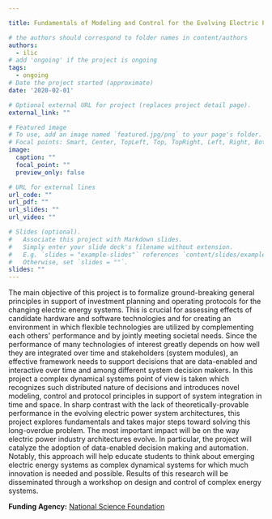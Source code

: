 ```yaml
---

title: Fundamentals of Modeling and Control for the Evolving Electric Power System Architectures (EAGER)

# the authors should correspond to folder names in content/authors
authors:
  - ilic
# add 'ongoing' if the project is ongoing
tags:
  - ongoing
# Date the project started (approximate)
date: '2020-02-01'

# Optional external URL for project (replaces project detail page).
external_link: ""

# Featured image
# To use, add an image named `featured.jpg/png` to your page's folder.
# Focal points: Smart, Center, TopLeft, Top, TopRight, Left, Right, BottomLeft, Bottom, BottomRight.
image:
  caption: ""
  focal_point: ""
  preview_only: false

# URL for external lines
url_code: ""
url_pdf: ""
url_slides: ""
url_video: ""

# Slides (optional).
#   Associate this project with Markdown slides.
#   Simply enter your slide deck's filename without extension.
#   E.g. `slides = "example-slides"` references `content/slides/example-slides.md`.
#   Otherwise, set `slides = ""`.
slides: ""
---
```

<!-- # Your project description goes here. The text will be displayed via markdown. -->

The main objective of this project is to formalize ground-breaking general
principles in support of investment planning and operating protocols for the
changing electric energy systems. This is crucial for assessing effects
of candidate hardware and software technologies and for creating an environment
in which flexible technologies are utilized by complementing each others'
performance and by jointly meeting societal needs. Since the performance of
many technologies of interest greatly depends on how well they are integrated
over time and stakeholders (system modules), an effective framework needs to
support decisions that are data-enabled and interactive over time and among
different system decision makers. In this project a complex dynamical systems
point of view is taken which recognizes such distributed nature of decisions
and introduces novel modeling, control and protocol principles in support of
system integration in time and space. In sharp contrast with the lack of
theoretically-provable performance in the evolving electric power system
architectures, this project explores fundamentals and takes major steps toward
solving this long-overdue problem. The most important impact will be on the way
electric power industry architectures evolve. In particular, the project will
catalyze the adoption of data-enabled decision making and automation. Notably,
this approach will help educate students to think about emerging electric
energy systems as complex dynamical systems for which much innovation is needed
and possible. Results of this research will be disseminated through a workshop
on design and control of complex energy systems.

**Funding Agency:** [National Science Foundation](https://www.nsf.gov/awardsearch/showAward?AWD_ID=2002570&HistoricalAwards=false)

